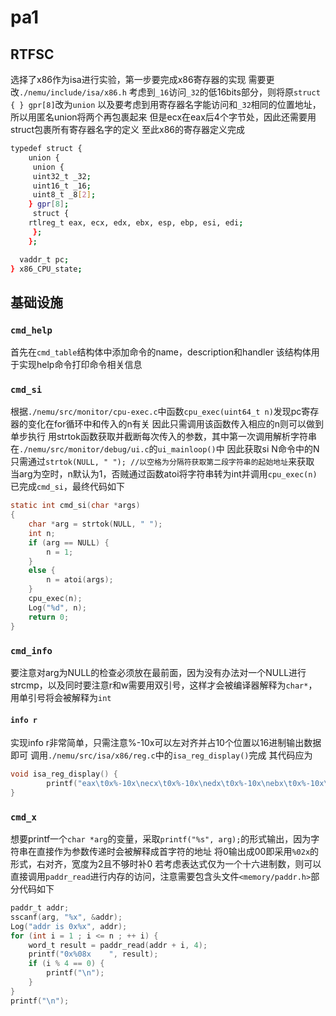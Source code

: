 # pa1
## RTFSC
选择了x86作为isa进行实验，第一步要完成x86寄存器的实现
需要更改`./nemu/include/isa/x86.h`
考虑到`_16`访问`_32`的低16bits部分，则将原`struct { } gpr[8]`改为`union`
以及要考虑到用寄存器名字能访问和`_32`相同的位置地址，所以用匿名union将两个再包裹起来
但是ecx在eax后4个字节处，因此还需要用struct包裹所有寄存器名字的定义
至此x86的寄存器定义完成
```bash
typedef struct {
	union {
 	 union {
  	 uint32_t _32;
   	 uint16_t _16;
   	 uint8_t _8[2];
  	} gpr[8];
	 struct {
  	rtlreg_t eax, ecx, edx, ebx, esp, ebp, esi, edi;
	 };
	};

  vaddr_t pc;
} x86_CPU_state;
```
## 基础设施
### `cmd_help`  
首先在`cmd_table`结构体中添加命令的name，description和handler
该结构体用于实现help命令打印命令相关信息
### `cmd_si`
根据`./nemu/src/monitor/cpu-exec.c`中函数`cpu_exec(uint64_t n)`发现pc寄存器的变化在for循环中和传入的n有关
因此只需调用该函数传入相应的n则可以做到单步执行
用strtok函数获取并截断每次传入的参数，其中第一次调用解析字符串在`./nemu/src/monitor/debug/ui.c`的`ui_mainloop()`中
因此获取si N命令中的N只需通过`strtok(NULL, " "); //以空格为分隔符获取第二段字符串的起始地址`来获取
当arg为空时，n默认为1，否贼通过函数atoi将字符串转为int并调用`cpu_exec(n)`已完成`cmd_si`，最终代码如下
```c
static int cmd_si(char *args)
{
	char *arg = strtok(NULL, " ");
	int n;
	if (arg == NULL) {
		n = 1;
	}
	else {
		n = atoi(args);
	}
	cpu_exec(n);
	Log("%d", n);
	return 0;
}

```
### `cmd_info`
要注意对arg为NULL的检查必须放在最前面，因为没有办法对一个NULL进行strcmp，以及同时要注意r和w需要用双引号，这样才会被编译器解释为`char*`，用单引号将会被解释为`int`
#### `info r`
实现info r非常简单，只需注意%-10x可以左对齐并占10个位置以16进制输出数据即可
调用`./nemu/src/isa/x86/reg.c`中的`isa_reg_display()`完成
其代码应为
```c
void isa_reg_display() {
		printf("eax\t0x%-10x\necx\t0x%-10x\nedx\t0x%-10x\nebx\t0x%-10x\nesp\t0x%-10x\nebp\t0x%-10x\nesi\t0x%-10x\nedi\t0x%-10x\n", cpu.eax, cpu.ecx, cpu.edx, cpu.ebx, cpu.esp, cpu.ebp, cpu.esi, cpu.edi);
}
```
### `cmd_x`
想要printf一个`char *arg`的变量，采取`printf("%s", arg);`的形式输出，因为字符串在直接作为参数传递时会被解释成首字符的地址
将0输出成00即采用`%02x`的形式，右对齐，宽度为2且不够时补0
若考虑表达式仅为一个十六进制数，则可以直接调用`paddr_read`进行内存的访问，注意需要包含头文件`<memory/paddr.h>`部分代码如下
```c
paddr_t addr;
sscanf(arg, "%x", &addr);
Log("addr is 0x%x", addr);
for (int i = 1 ; i <= n ; ++ i) {
	word_t result = paddr_read(addr + i, 4);
	printf("0x%08x    ", result);
	if (i % 4 == 0) {
		printf("\n");
	}
}
printf("\n");
```

